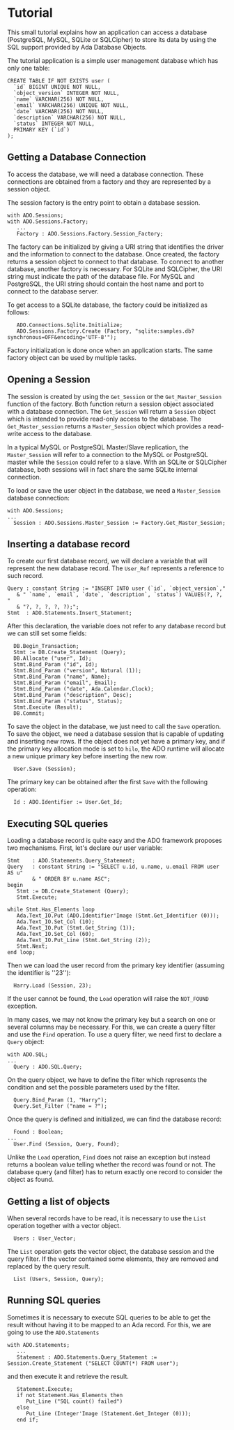 # Tutorial

This small tutorial explains how an application can access
a database (PostgreSQL, MySQL, SQLite or SQLCipher) to store its data by using the
SQL support provided by Ada Database Objects.

The tutorial application is a simple user management database which has only one table:

```
CREATE TABLE IF NOT EXISTS user (
  `id` BIGINT UNIQUE NOT NULL,
  `object_version` INTEGER NOT NULL,
  `name` VARCHAR(256) NOT NULL,
  `email` VARCHAR(256) UNIQUE NOT NULL,
  `date` VARCHAR(256) NOT NULL,
  `description` VARCHAR(256) NOT NULL,
  `status` INTEGER NOT NULL,
  PRIMARY KEY (`id`)
);
```

## Getting a Database Connection

To access the database, we will need a database connection.
These connections are obtained from a factory and they are represented
by a session object.

The session factory is the entry point to obtain a database session.

```
with ADO.Sessions;
with ADO.Sessions.Factory;
   ...
   Factory : ADO.Sessions.Factory.Session_Factory;
```

The factory can be initialized by giving a URI string that identifies the
driver and the information to connect to the database.  Once created,
the factory returns a session object to connect to that database.  To connect
to another database, another factory is necessary.  For SQLite and SQLCipher,
the URI string must indicate the path of the database file.  For MySQL and
PostgreSQL, the URI string should contain the host name and port to connect
to the database server.

To get access to a SQLite database, the factory could be initialized as follows:

```
   ADO.Connections.Sqlite.Initialize;
   ADO.Sessions.Factory.Create (Factory, "sqlite:samples.db?synchronous=OFF&encoding='UTF-8'");
```

Factory initialization is done once when an application starts.  The same
factory object can be used by multiple tasks.

## Opening a Session

The session is created by using the `Get_Session` or the `Get_Master_Session`
function of the factory.  Both function return a session object
associated with a database connection.  The `Get_Session` will return
a `Session` object which is intended to provide read-only access to the
database.  The `Get_Master_session` returns a `Master_Session` object
which provides a read-write access to the database.

In a typical MySQL or PostgreSQL Master/Slave replication, the `Master_Session` will refer
to a connection to the MySQL or PostgreSQL master while the `Session` could refer to a slave.
With an SQLite or SQLCipher database, both sessions will in fact share the same SQLite internal
connection.

To load or save the user object in the database, we need a `Master_Session`  database connection:

```
with ADO.Sessions;
...
  Session : ADO.Sessions.Master_Session := Factory.Get_Master_Session;
```

## Inserting a database record

To create our first database record, we will declare a variable that will represent the new database record.
The `User_Ref` represents a reference to such record.

```
Query : constant String := "INSERT INTO user (`id`, `object_version`,"
   & " `name`, `email`, `date`, `description`, `status`) VALUES(?, ?, "
   & "?, ?, ?, ?, ?);";
Stmt  : ADO.Statements.Insert_Statement;
```

After this declaration, the variable does not refer to any database record but we can still set some fields:

```
  DB.Begin_Transaction;
  Stmt := DB.Create_Statement (Query);
  DB.Allocate ("user", Id);
  Stmt.Bind_Param ("id", Id);
  Stmt.Bind_Param ("version", Natural (1));
  Stmt.Bind_Param ("name", Name);
  Stmt.Bind_Param ("email", Email);
  Stmt.Bind_Param ("date", Ada.Calendar.Clock);
  Stmt.Bind_Param ("description", Desc);
  Stmt.Bind_Param ("status", Status);
  Stmt.Execute (Result);
  DB.Commit;
```

To save the object in the database, we just need to call the `Save` operation.  To save the object, we need
a database session that is capable of updating and inserting new rows.  If the object does not yet have a primary key,
and if the primary key allocation mode is set to `hilo`, the ADO runtime will allocate a new unique primary key
before inserting the new row.

```
  User.Save (Session);
```

The primary key can be obtained after the first `Save` with the following operation:

```
  Id : ADO.Identifier := User.Get_Id;
```

## Executing SQL queries

Loading a database record is quite easy and the ADO framework proposes two mechanisms.
First, let's declare our user variable:

```
Stmt    : ADO.Statements.Query_Statement;
Query   : constant String := "SELECT u.id, u.name, u.email FROM user AS u"
        & " ORDER BY u.name ASC";
begin
   Stmt := DB.Create_Statement (Query);
   Stmt.Execute;
```

```
while Stmt.Has_Elements loop
   Ada.Text_IO.Put (ADO.Identifier'Image (Stmt.Get_Identifier (0)));
   Ada.Text_IO.Set_Col (10);
   Ada.Text_IO.Put (Stmt.Get_String (1));
   Ada.Text_IO.Set_Col (60);
   Ada.Text_IO.Put_Line (Stmt.Get_String (2));
   Stmt.Next;
end loop;
```

Then we can load the user record from the primary key identifier (assuming the identifier is ''23''):

```
  Harry.Load (Session, 23);
```

If the user cannot be found, the `Load` operation will raise the `NOT_FOUND` exception.

In many cases, we may not know the primary key but a search on one or several columns may be necessary.
For this, we can create a query filter and use the `Find` operation.  To use a query filter, we need
first to declare a `Query` object:

```
with ADO.SQL;
...
  Query : ADO.SQL.Query;
```

On the query object, we have to define the filter which represents the
condition and set the possible parameters used by the filter.

```
  Query.Bind_Param (1, "Harry");
  Query.Set_Filter ("name = ?"); 
```

Once the query is defined and initialized, we can find the database record:

```
  Found : Boolean;
...
  User.Find (Session, Query, Found);
```

Unlike the `Load` operation, `Find` does not raise an exception but instead returns a boolean value
telling whether the record was found or not.  The database query (and filter) has to return exactly one
record to consider the object as found.

## Getting a list of objects

When several records have to be read, it is necessary to use the `List` operation together with
a vector object.

```
  Users : User_Vector;
```

The `List` operation gets the vector object, the database session
and the query filter.  If the vector contained some elements, they
are removed and replaced by the query result.
```
  List (Users, Session, Query);
```

## Running SQL queries

Sometimes it is necessary to execute SQL queries to be able to get the result without having it
to be mapped to an Ada record.  For this, we are going to use the `ADO.Statements`

```
with ADO.Statements;
   ...
   Statement : ADO.Statements.Query_Statement := Session.Create_Statement ("SELECT COUNT(*) FROM user");
```

and then execute it and retrieve the result.

```
   Statement.Execute;
   if not Statement.Has_Elements then
      Put_Line ("SQL count() failed")
   else
      Put_Line (Integer'Image (Statement.Get_Integer (0)));
   end if;
```

